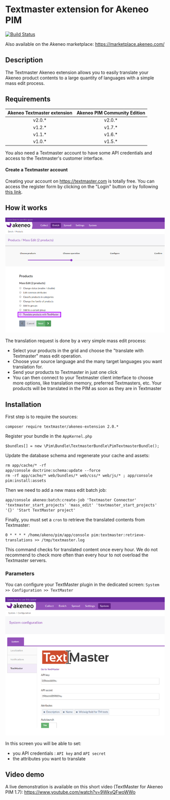 # Textmaster extension for Akeneo PIM

[![Build Status](https://travis-ci.org/textmaster/akeneo-extension.svg?branch=master)](https://travis-ci.org/textmaster/akeneo-extension)

Also available on the Akeneo marketplace: https://marketplace.akeneo.com/

## Description

The Textmaster Akeneo extension allows you to easily translate your Akeneo product contents to a large quantity of languages with a simple mass edit process.

## Requirements

| Akeneo Textmaster extension | Akeneo PIM Community Edition |
|:---------------------------:|:----------------------------:|
| v2.0.*                      | v2.0.*                       |
| v1.2.*                      | v1.7.*                       |
| v1.1.*                      | v1.6.*                       |
| v1.0.*                      | v1.5.*                       |

You also need a Textmaster account to have some API credentials and access to the Textmaster's customer interface.

#### Create a Textmaster account

Creating your account on https://textmaster.com is totally free. You can access the register form by clicking on the "Login" button or by following [this link](https://textmaster.com/sign_up).

## How it works

![mass edit screen](doc/img/mass-edit-01.png)

The translation request is done by a very simple mass edit process:

- Select your products in the grid and choose the "translate with Textmaster" mass edit operation.
- Choose your source language and the many target languages you want translation for.
- Send your products to Textmaster in just one click
- You can then connect to your Textmaster client interface to choose more options, like translation memory, preferred Textmasters, etc. Your products will be translated in the PIM as soon as they are in Textmaster

## Installation

First step is to require the sources:
```
composer require textmaster/akeneo-extension 2.0.*
```

Register your bundle in the `AppKernel.php`

```
$bundles[] = new \Pim\Bundle\TextmasterBundle\PimTextmasterBundle();
```

Update the database schema and regenerate your cache and assets:

```
rm app/cache/* -rf
app/console doctrine:schema:update --force
rm -rf app/cache/* web/bundles/* web/css/* web/js/* ; app/console pim:install:assets
```

Then we need to add a new mass edit batch job:

```
app/console akeneo:batch:create-job 'Textmaster Connector' 'textmaster_start_projects' 'mass_edit' 'textmaster_start_projects' '{}' 'Start TextMaster project'
```

Finally, you must set a `cron` to retrieve the translated contents from Textmaster:
```
0 * * * * /home/akeno/pim/app/console pim:textmaster:retrieve-translations >> /tmp/textmaster.log
```

This command checks for translated content once every hour. We do not recommend to check more often than every hour to not overload the Textmaster servers.

### Parameters

You can configure your TextMaster plugin in the dedicated screen: `System >> Configuration >> TextMaster`

![configuration screen](doc/img/configuration-01.png)

In this screen you will be able to set:

- you API credentials : `API key` and `API secret`
- the attributes you want to translate

## Video demo

A live demonstration is available on this short video (TextMaster for Akeneo PIM 1.7): https://www.youtube.com/watch?v=9WkyQFwoWWo

